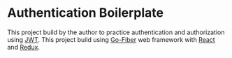 # Authentication Boilerplate

This project build by the author to practice authentication and authorization using [JWT](https://jwt.io/). This project build using [Go-Fiber](https://docs.gofiber.io/) web framework with [React](https://react.dev/) and [Redux](https://redux.js.org/). 